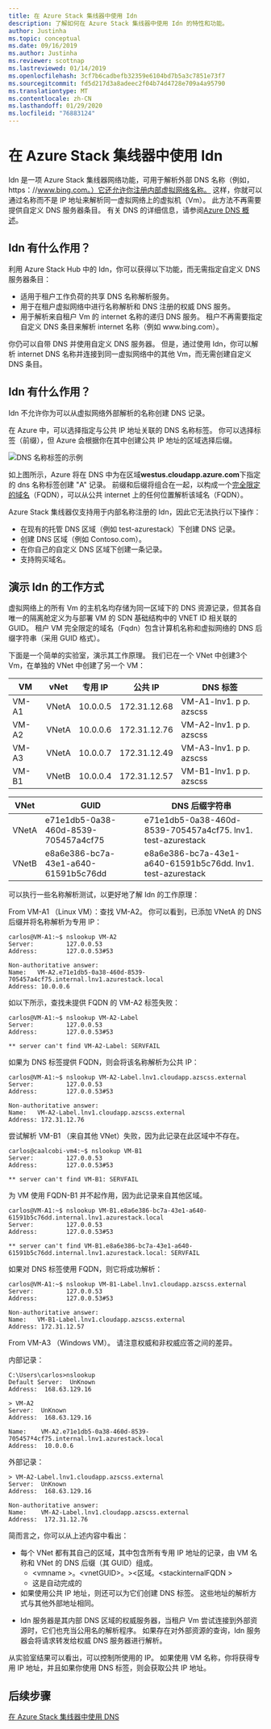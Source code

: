 ```yaml
---
title: 在 Azure Stack 集线器中使用 Idn
description: 了解如何在 Azure Stack 集线器中使用 Idn 的特性和功能。
author: Justinha
ms.topic: conceptual
ms.date: 09/16/2019
ms.author: Justinha
ms.reviewer: scottnap
ms.lastreviewed: 01/14/2019
ms.openlocfilehash: 3cf7b6cadbefb32359e6104bd7b5a3c7851e73f7
ms.sourcegitcommit: fd5d217d3a8adeec2f04b74d4728e709a4a95790
ms.translationtype: MT
ms.contentlocale: zh-CN
ms.lasthandoff: 01/29/2020
ms.locfileid: "76883124"
---
```

# <a name="use-idns-in-azure-stack-hub"></a>在 Azure Stack 集线器中使用 Idn 

Idn 是一项 Azure Stack 集线器网络功能，可用于解析外部 DNS 名称（例如，https：\//www.bing.com。）它还允许你注册内部虚拟网络名称。 这样，你就可以通过名称而不是 IP 地址来解析同一虚拟网络上的虚拟机（Vm）。 此方法不再需要提供自定义 DNS 服务器条目。 有关 DNS 的详细信息，请参阅[Azure DNS 概述](https://docs.microsoft.com/azure/dns/dns-overview)。

## <a name="what-does-idns-do"></a>Idn 有什么作用？

利用 Azure Stack Hub 中的 Idn，你可以获得以下功能，而无需指定自定义 DNS 服务器条目：

- 适用于租户工作负荷的共享 DNS 名称解析服务。
- 用于在租户虚拟网络中进行名称解析和 DNS 注册的权威 DNS 服务。
- 用于解析来自租户 Vm 的 internet 名称的递归 DNS 服务。 租户不再需要指定自定义 DNS 条目来解析 internet 名称（例如 www\.bing.com）。

你仍可以自带 DNS 并使用自定义 DNS 服务器。 但是，通过使用 Idn，你可以解析 internet DNS 名称并连接到同一虚拟网络中的其他 Vm，而无需创建自定义 DNS 条目。

## <a name="what-doesnt-idns-do"></a>Idn 有什么作用？

Idn 不允许你为可以从虚拟网络外部解析的名称创建 DNS 记录。

在 Azure 中，可以选择指定与公共 IP 地址关联的 DNS 名称标签。 你可以选择标签（前缀），但 Azure 会根据你在其中创建公共 IP 地址的区域选择后缀。

![DNS 名称标签的示例](media/azure-stack-understanding-dns-in-tp2/image3.png)

如上图所示，Azure 将在 DNS 中为在区域**westus.cloudapp.azure.com**下指定的 dns 名称标签创建 "A" 记录。 前缀和后缀将组合在一起，以构成一个[完全限定的域名](https://en.wikipedia.org/wiki/Fully_qualified_domain_name)（FQDN），可以从公共 internet 上的任何位置解析该域名（FQDN）。

Azure Stack 集线器仅支持用于内部名称注册的 Idn，因此它无法执行以下操作：

- 在现有的托管 DNS 区域（例如 test-azurestack）下创建 DNS 记录。
- 创建 DNS 区域（例如 Contoso.com）。
- 在你自己的自定义 DNS 区域下创建一条记录。
- 支持购买域名。

## <a name="demo-of-how-idns-works"></a>演示 Idn 的工作方式

虚拟网络上的所有 Vm 的主机名均存储为同一区域下的 DNS 资源记录，但其各自唯一的隔离舱定义为与部署 VM 的 SDN 基础结构中的 VNET ID 相关联的 GUID。 租户 VM 完全限定的域名（Fqdn）包含计算机名称和虚拟网络的 DNS 后缀字符串（采用 GUID 格式）。

<!--- what does compartment mean? Add a screenshot? can we clarify what we mean by host name and computer name. the description doesn't match the example in the table.--->
 
下面是一个简单的实验室，演示其工作原理。 我们已在一个 VNet 中创建3个 Vm，在单独的 VNet 中创建了另一个 VM：

<!--- Is DNS Label the right term? If so, we should define it. The column lists FQDNs, afaik. Where does the domain suffix come from? --->
 
|VM    |vNet    |专用 IP   |公共 IP    | DNS 标签                                |
|------|--------|-------------|-------------|------------------------------------------|
|VM-A1 |VNetA   | 10.0.0.5    |172.31.12.68 |VM-A1-lnv1. p p. azscss |
|VM-A2 |VNetA   | 10.0.0.6    |172.31.12.76 |VM-A2-lnv1. p p. azscss |
|VM-A3 |VNetA   | 10.0.0.7    |172.31.12.49 |VM-A3-lnv1. p p. azscss |
|VM-B1 |VNetB   | 10.0.0.4    |172.31.12.57 |VM-B1-lnv1. p p. azscss |
 
 
|VNet  |GUID                                 |DNS 后缀字符串                                                  |
|------|-------------------------------------|-------------------------------------------------------------------|
|VNetA |e71e1db5-0a38-460d-8539-705457a4cf75 |e71e1db5-0a38-460d-8539-705457a4cf75. lnv1. test-azurestack|
|VNetB |e8a6e386-bc7a-43e1-a640-61591b5c76dd |e8a6e386-bc7a-43e1-a640-61591b5c76dd. lnv1. test-azurestack|
 
 
可以执行一些名称解析测试，以更好地了解 Idn 的工作原理：

<!--- why Linux?--->

From VM-A1 （Linux VM）：查找 VM-A2。 你可以看到，已添加 VNetA 的 DNS 后缀并将名称解析为专用 IP：
 
```console
carlos@VM-A1:~$ nslookup VM-A2
Server:         127.0.0.53
Address:        127.0.0.53#53
 
Non-authoritative answer:
Name:   VM-A2.e71e1db5-0a38-460d-8539-705457a4cf75.internal.lnv1.azurestack.local
Address: 10.0.0.6
```
 
如以下所示，查找未提供 FQDN 的 VM-A2 标签失败：

```console 
carlos@VM-A1:~$ nslookup VM-A2-Label
Server:         127.0.0.53
Address:        127.0.0.53#53
 
** server can't find VM-A2-Label: SERVFAIL
```

如果为 DNS 标签提供 FQDN，则会将该名称解析为公共 IP：

```console
carlos@VM-A1:~$ nslookup VM-A2-Label.lnv1.cloudapp.azscss.external
Server:         127.0.0.53
Address:        127.0.0.53#53
 
Non-authoritative answer:
Name:   VM-A2-Label.lnv1.cloudapp.azscss.external
Address: 172.31.12.76
```
 
尝试解析 VM-B1 （来自其他 VNet）失败，因为此记录在此区域中不存在。

```console
carlos@caalcobi-vm4:~$ nslookup VM-B1
Server:         127.0.0.53
Address:        127.0.0.53#53
 
** server can't find VM-B1: SERVFAIL
```

为 VM 使用 FQDN-B1 并不起作用，因为此记录来自其他区域。

```console 
carlos@VM-A1:~$ nslookup VM-B1.e8a6e386-bc7a-43e1-a640-61591b5c76dd.internal.lnv1.azurestack.local
Server:         127.0.0.53
Address:        127.0.0.53#53
 
** server can't find VM-B1.e8a6e386-bc7a-43e1-a640-61591b5c76dd.internal.lnv1.azurestack.local: SERVFAIL
```
 
如果对 DNS 标签使用 FQDN，则它将成功解析：

``` 
carlos@VM-A1:~$ nslookup VM-B1-Label.lnv1.cloudapp.azscss.external
Server:         127.0.0.53
Address:        127.0.0.53#53
 
Non-authoritative answer:
Name:   VM-B1-Label.lnv1.cloudapp.azscss.external
Address: 172.31.12.57
```
 
From VM-A3 （Windows VM）。 请注意权威和非权威应答之间的差异。

内部记录：

```console
C:\Users\carlos>nslookup
Default Server:  UnKnown
Address:  168.63.129.16
 
> VM-A2
Server:  UnKnown
Address:  168.63.129.16
 
Name:    VM-A2.e71e1db5-0a38-460d-8539-705457ª4cf75.internal.lnv1.azurestack.local
Address:  10.0.0.6
```

外部记录：

```console
> VM-A2-Label.lnv1.cloudapp.azscss.external
Server:  UnKnown
Address:  168.63.129.16
 
Non-authoritative answer:
Name:    VM-A2-Label.lnv1.cloudapp.azscss.external
Address:  172.31.12.76
``` 
 
简而言之，你可以从上述内容中看出：
 
*   每个 VNet 都有其自己的区域，其中包含所有专用 IP 地址的记录，由 VM 名称和 VNet 的 DNS 后缀（其 GUID）组成。
    *   \<vmname >。\<vnetGUID\>。>\<区域。\<stackinternalFQDN >
    *   这是自动完成的
*   如果使用公共 IP 地址，则还可以为它们创建 DNS 标签。 这些地址的解析方式与其他外部地址相同。
 
 
- Idn 服务器是其内部 DNS 区域的权威服务器，当租户 Vm 尝试连接到外部资源时，它们也充当公用名的解析程序。 如果存在对外部资源的查询，Idn 服务器会将请求转发给权威 DNS 服务器进行解析。
 
从实验室结果可以看出，可以控制所使用的 IP。 如果使用 VM 名称，你将获得专用 IP 地址，并且如果你使用 DNS 标签，则会获取公共 IP 地址。

## <a name="next-steps"></a>后续步骤

[在 Azure Stack 集线器中使用 DNS](azure-stack-dns.md)
